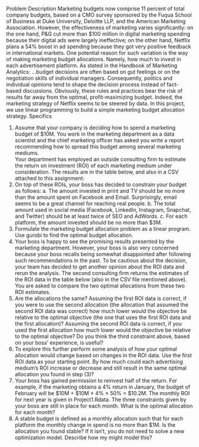 Problem Description
Marketing budgets now comprise 11 percent of total company budgets, based on a CMO survey 
sponsored by the Fuqua School of Business at Duke University, Deloitte LLP, and the American 
Marketing Association. However, the effectiveness of marketing varies significantly: on the one hand, 
P&G cut more than $100 million in digital marketing spending because their digital ads were largely 
ineffective; on the other hand, Netflix plans a 54% boost in ad spending because they got very positive 
feedback in international markets.
One potential reason for such variation is the way of making marketing budget allocations. Namely, how 
much to invest in each advertisement platform. As stated in the Handbook of Marketing Analytics:
...budget decisions are often based on gut feelings or on the negotiation skills of individual 
managers. Consequently, politics and individual opinions tend to shape the decision process 
instead of fact-based discussions. Obviously, these rules and practices bear the risk of results far 
away from the optimal, profit-maximizing budget.
Indeed, the marketing strategy of Netflix seems to be steered by data. 
In this project, we use linear programming to build a simple marketing budget allocation strategy.
Specifics
1) Assume that your company is deciding how to spend a marketing budget of $10M.  You work in 
the marketing department as a data scientist and the chief marketing officer has asked you 
write a report recommending how to spread this budget among several marketing mediums.  
Your department has employed an outside consulting firm to estimate the return on investment 
(ROI) of each marketing medium under consideration.  The results are in the table below, and 
also in a CSV attached to this assignment:
2) On top of these ROIs, your boss has decided to constrain your budget as follows:
a. The amount invested in print and TV should be no more than the amount spent on 
Facebook and Email. Surprisingly, email seems to be a great channel for reaching real 
people.
b. The total amount used in social media (Facebook, LinkedIn, Instagram, Snapchat, and 
Twitter) should be at least twice of SEO and AdWords.
c. For each platform, the amount invested should be no more than $3M.
3) Formulate the marketing budget allocation problem as a linear program.  Use gurobi to find the 
optimal budget allocation.
4) Your boss is happy to see the promising results presented by the marketing department. 
However, your boss is also very concerned because your boss recalls being somewhat 
disappointed after following such recommendations in the past. To be cautious about the 
decision, your team has decided to get another opinion about the ROI data and rerun the 
analysis.  The second consulting firm returns the estimates of the ROI data in the table below 
(also in the CSV file mentioned above).  You are asked to compare the two optimal allocations 
from these two ROI estimates.  
5) Are the allocations the same?  Assuming the first ROI data is correct, if you were to use the 
second allocation (the allocation that assumed the second ROI data was correct) how much 
lower would the objective be relative to the optimal objective (the one that uses the first ROI 
data and the first allocation)?  Assuming the second ROI data is correct, if you used the first 
allocation how much lower would the objective be relative to the optimal objective?  Do you 
think the third constraint above, based on your boss’ experience, is useful?
6) To explore this further perform some analysis of how your optimal allocation would change 
based on changes in the ROI data.  Use the first ROI data as your starting point.  By how much 
could each advertising medium’s ROI increase or decrease and still result in the same optimal 
allocation you found in step (3)?
7) Your boss has gained permission to reinvest half of the return. For example, if the marketing 
obtains a 4% return in January, the budget of February will be $10M + $10M × 4% × 50% = 
$10.2M.  The monthly ROI for next year is given in Project1.Rdata. The three constraints given 
by your boss are still in place for each month.  What is the optimal allocation for each month?
8) A stable budget is defined as a monthly allocation such that for each platform the monthly 
change in spend is no more than $1M. Is the allocation you found stable? If it isn’t, you do not 
need to solve a new optimization model.  Describe how my might model this?
